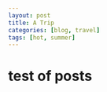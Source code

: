 ```yaml
---
layout: post
title: A Trip
categories: [blog, travel]
tags: [hot, summer]
---
```


# test of posts